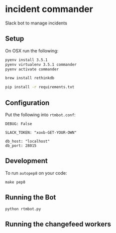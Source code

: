 # incident commander

Slack bot to manage incidents

## Setup

On OSX run the following:

```bash
pyenv install 3.5.1
pyenv virtualenv 3.5.1 commander
pyenv activate commander

brew install rethinkdb

pip install -r requirements.txt

```

## Configuration

Put the following into `rtmbot.conf`:

```
DEBUG: False

SLACK_TOKEN: "xoxb-GET-YOUR-OWN"

db_host: "localhost"
db_port: 28015
```

## Development

To run `autopep8` on your code:

```
make pep8
```

## Running the Bot

```
python rtmbot.py
```

## Running the changefeed workers
